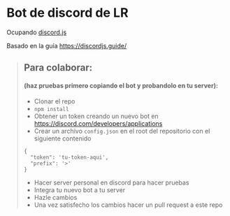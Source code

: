 # Bot de discord de LR

Ocupando [discord.js](https://discord.js.org/)

Basado en la guía <https://discordjs.guide/>

> ## Para colaborar:
>
> #### (haz pruebas primero copiando el bot y probandolo en tu server):
>
> - Clonar el repo
> - `npm install`
> - Obtener un token creando un nuevo bot en <https://discord.com/developers/applications>
> - Crear un archivo `config.json` en el root del repositorio con el siguiente contenido
>
> ```
> {
>   "token": 'tu-token-aqui',
>   "prefix": '>'
> }
> ```
>
> - Hacer server personal en discord para hacer pruebas
> - Integra tu nuevo bot a tu server
> - Hazle cambios
> - Una vez satisfecho los cambios hacer un pull request a este repo
